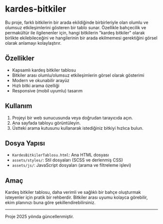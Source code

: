 # kardes-bitkiler

Bu proje, farklı bitkilerin bir arada ekildiğinde birbirleriyle olan olumlu ve olumsuz etkileşimlerini gösteren bir tablo sunar. Özellikle bahçecilik ve permakültür ile ilgilenenler için, hangi bitkilerin "kardeş bitkiler" olarak birlikte ekilebileceğini ve hangilerinin bir arada ekilmemesi gerektiğini görsel olarak anlamayı kolaylaştırır.

## Özellikler
- Kapsamlı kardeş bitkiler tablosu
- Bitkiler arası olumlu/olumsuz etkileşimlerin görsel olarak gösterimi
- Modern ve okunabilir arayüz
- Hızlı bitki arama özelliği
- Responsive (mobil uyumlu) tasarım

## Kullanım
1. Projeyi bir web sunucusunda veya doğrudan tarayıcıda açın.
2. Ana sayfada tabloyu görüntüleyin.
3. Üstteki arama kutusunu kullanarak istediğiniz bitkiyi hızlıca bulun.

## Dosya Yapısı
- `KardesBitkilerTablosu.html`: Ana HTML dosyası
- `assets/styles/`: Stil dosyaları (SCSS ve derlenmiş CSS)
- `assets/js/`: JavaScript dosyaları (arama ve filtreleme işlevi)

## Amaç
Kardeş bitkiler tablosu, daha verimli ve sağlıklı bir bahçe oluşturmak isteyenler için pratik bir rehberdir. Bitkiler arası uyumu kolayca görebilir, ekim planınızı buna göre şekillendirebilirsiniz.

---
Proje 2025 yılında güncellenmiştir.